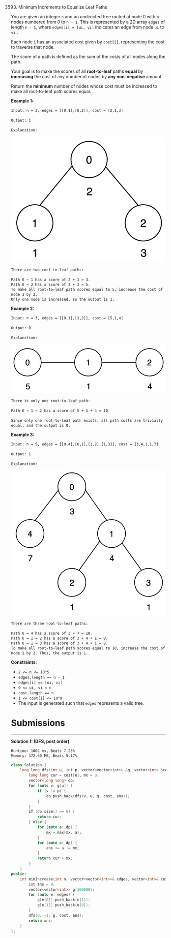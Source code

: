 3593. Minimum Increments to Equalize Leaf Paths

You are given an integer `n` and an undirected tree rooted at node 0 with `n` nodes numbered from 0 to `n - 1`. This is represented by a 2D array `edges` of length `n - 1`, where `edges[i] = [ui, vi]` indicates an edge from node `ui` to `vi` .

Each node `i` has an associated cost given by `cost[i]`, representing the cost to traverse that node.

The score of a path is defined as the sum of the costs of all nodes along the path.

Your goal is to make the scores of all **root-to-leaf** paths **equal** by **increasing** the cost of any number of nodes by **any non-negative** amount.

Return the **minimum** number of nodes whose cost must be increased to make all root-to-leaf path scores equal.

 

**Example 1:**
```
Input: n = 3, edges = [[0,1],[0,2]], cost = [2,1,3]

Output: 1

Explanation:
```
![3593_screenshot-2025-05-28-at-134018.png](img/3593_screenshot-2025-05-28-at-134018.png)
```
There are two root-to-leaf paths:

Path 0 → 1 has a score of 2 + 1 = 3.
Path 0 → 2 has a score of 2 + 3 = 5.
To make all root-to-leaf path scores equal to 5, increase the cost of node 1 by 2.
Only one node is increased, so the output is 1.
```

**Example 2:**
```
Input: n = 3, edges = [[0,1],[1,2]], cost = [5,1,4]

Output: 0

Explanation:
```
![3593_screenshot-2025-05-28-at-134249.png](img/3593_screenshot-2025-05-28-at-134249.png)
```
There is only one root-to-leaf path:

Path 0 → 1 → 2 has a score of 5 + 1 + 4 = 10.

Since only one root-to-leaf path exists, all path costs are trivially equal, and the output is 0.
```

**Example 3:**
```
Input: n = 5, edges = [[0,4],[0,1],[1,2],[1,3]], cost = [3,4,1,1,7]

Output: 1

Explanation:
```
![3593_screenshot-2025-05-28-at-135704.png](img/3593_screenshot-2025-05-28-at-135704.png)
```
There are three root-to-leaf paths:

Path 0 → 4 has a score of 3 + 7 = 10.
Path 0 → 1 → 2 has a score of 3 + 4 + 1 = 8.
Path 0 → 1 → 3 has a score of 3 + 4 + 1 = 8.
To make all root-to-leaf path scores equal to 10, increase the cost of node 1 by 2. Thus, the output is 1.
```
 

**Constraints:**

* `2 <= n <= 10^5`
* `edges.length == n - 1`
* `edges[i] == [ui, vi]`
* `0 <= ui, vi < n`
* `cost.length == n`
* `1 <= cost[i] <= 10^9`
* The input is generated such that `edges` represents a valid tree.

# Submissions
---
**Solution 1: (DFS, post order)**
```
Runtime: 1002 ms, Beats 7.23%
Memory: 372.60 MB, Beats 5.17%
```
```c++
class Solution {
    long long dfs(int u, int p, vector<vector<int>> &g, vector<int> &cost, int &ans) {
        long long cur = cost[u], mx = 0;
        vector<long long> dp;
        for (auto v: g[u]) {
            if (v != p) {
                dp.push_back(dfs(v, u, g, cost, ans));
            }
        }
        if (dp.size() == 0) {
            return cur;
        } else {
            for (auto a: dp) {
                mx = max(mx, a);
            }
            for (auto a: dp) {
                ans += a != mx;
            }
            return cur + mx;
        }
    }
public:
    int minIncrease(int n, vector<vector<int>>& edges, vector<int>& cost) {
        int ans = 0;
        vector<vector<int>> g(100000);
        for (auto e: edges) {
            g[e[0]].push_back(e[1]);
            g[e[1]].push_back(e[0]);
        }
        dfs(0, -1, g, cost, ans);
        return ans;
    }
};
```
